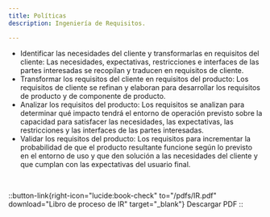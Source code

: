 ```yaml
---
title: Políticas
description: Ingeniería de Requisitos.

---
```


- Identificar las necesidades del cliente y transformarlas en requisitos del cliente: Las necesidades, expectativas, restricciones e interfaces de las partes interesadas se recopilan y traducen en requisitos de cliente.
- Transformar los requisitos del cliente en requisitos del producto: Los requisitos de cliente se refinan y elaboran para desarrollar los requisitos de producto y de componente de producto.
- Analizar los requisitos del producto: Los requisitos se analizan para determinar qué impacto tendrá el entorno de operación previsto sobre la capacidad para satisfacer las necesidades, las expectativas, las restricciones y las interfaces de las partes interesadas.
- Validar los requisitos del producto: Los requisitos para incrementar la probabilidad de que el producto resultante funcione según lo previsto en el entorno de uso y que den solución a las necesidades del cliente y que cumplan con las expectativas del usuario final.

<br>

::button-link{right-icon="lucide:book-check" to="/pdfs/IR.pdf" download="Libro de proceso de IR" target="_blank"}
  Descargar PDF
::